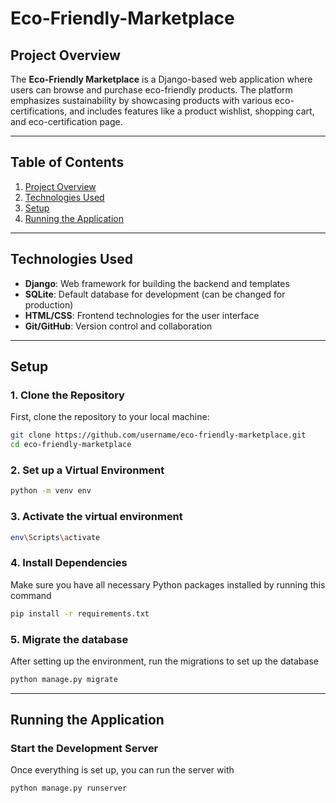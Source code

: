 # Eco-Friendly-Marketplace

## Project Overview
The **Eco-Friendly Marketplace** is a Django-based web application where users can browse and purchase eco-friendly products. The platform emphasizes sustainability by showcasing products with various eco-certifications, and includes features like a product wishlist, shopping cart, and eco-certification page.


---

## Table of Contents
1. [Project Overview](#project-overview)
2. [Technologies Used](#technologies-used)
3. [Setup](#setup)
5. [Running the Application](#running-the-application)


---

## Technologies Used
- **Django**: Web framework for building the backend and templates
- **SQLite**: Default database for development (can be changed for production)
- **HTML/CSS**: Frontend technologies for the user interface
- **Git/GitHub**: Version control and collaboration

---


## Setup
### 1. Clone the Repository
First, clone the repository to your local machine:
```bash
git clone https://github.com/username/eco-friendly-marketplace.git
cd eco-friendly-marketplace
```

### 2. Set up a Virtual Environment
```bash
python -m venv env
```
### 3. Activate the virtual environment
```bash
env\Scripts\activate
```
### 4. Install Dependencies
Make sure you have all necessary Python packages installed by running this command
```bash
pip install -r requirements.txt
```
### 5. Migrate the database 
After setting up the environment, run the migrations to set up the database
```bash
python manage.py migrate
```
---

## Running the Application
### Start the Development Server 
Once everything is set up, you can run the server with
```bash 
python manage.py runserver
```
















